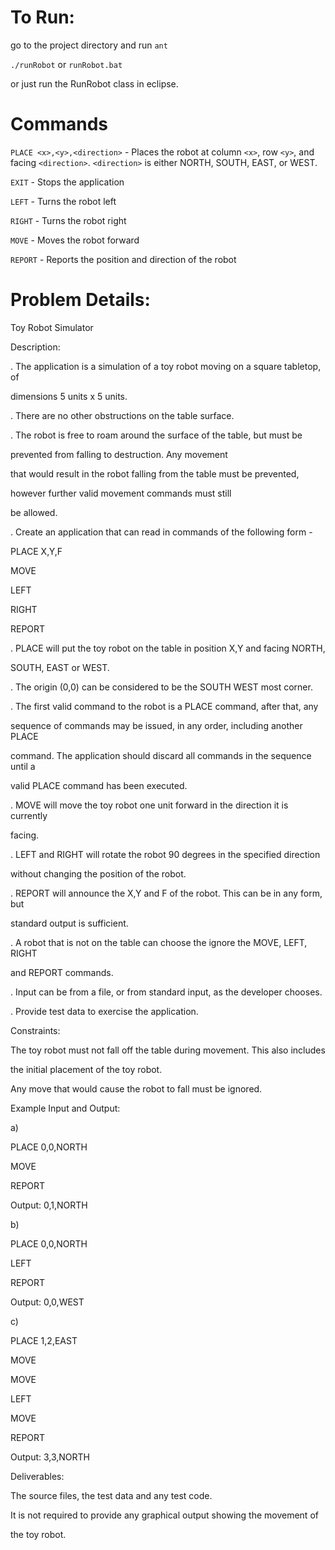 To Run:
=======

go to the project directory and run
`ant`

`./runRobot` or `runRobot.bat`

or just run the RunRobot class in eclipse.

Commands
========
`PLACE <x>,<y>,<direction>` - Places the robot at column `<x>`, row `<y>`, and facing `<direction>`. `<direction>` is either NORTH, SOUTH, EAST, or WEST.

`EXIT` - Stops the application

`LEFT` - Turns the robot left

`RIGHT` - Turns the robot right

`MOVE` - Moves the robot forward

`REPORT` - Reports the position and direction of the robot


Problem Details:
================

Toy Robot Simulator

Description:

. The application is a simulation of a toy robot moving on a square tabletop, of 

dimensions 5 units x 5 units.

. There are no other obstructions on the table surface.

. The robot is free to roam around the surface of the table, but must be 

prevented from falling to destruction. Any movement 

that would result in the robot falling from the table must be prevented, 

however further valid movement commands must still 

be allowed.

. Create an application that can read in commands of the following form -

PLACE X,Y,F

MOVE

LEFT

RIGHT

REPORT

. PLACE will put the toy robot on the table in position X,Y and facing NORTH, 

SOUTH, EAST or WEST. 

. The origin (0,0) can be considered to be the SOUTH WEST most corner.

. The first valid command to the robot is a PLACE command, after that, any

sequence of commands may be issued, in any order, including another PLACE 

command. The application should discard all commands in the sequence until a

valid PLACE command has been executed.

. MOVE will move the toy robot one unit forward in the direction it is currently 

facing.

. LEFT and RIGHT will rotate the robot 90 degrees in the specified direction 

without changing the position of the robot.

. REPORT will announce the X,Y and F of the robot. This can be in any form, but 

standard output is sufficient.

. A robot that is not on the table can choose the ignore the MOVE, LEFT, RIGHT 

and REPORT commands.

. Input can be from a file, or from standard input, as the developer chooses.

. Provide test data to exercise the application.

Constraints:

The toy robot must not fall off the table during movement. This also includes 

the initial placement of the toy robot. 

Any move that would cause the robot to fall must be ignored.

Example Input and Output:

a)

PLACE 0,0,NORTH

MOVE

REPORT

Output: 0,1,NORTH

b)

PLACE 0,0,NORTH

LEFT

REPORT

Output: 0,0,WEST

c)

PLACE 1,2,EAST

MOVE

MOVE

LEFT

MOVE

REPORT

Output: 3,3,NORTH

Deliverables:

The source files, the test data and any test code.

It is not required to provide any graphical output showing the movement of 

the toy robot.